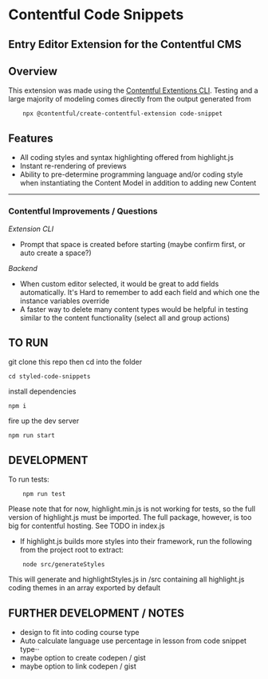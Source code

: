 # Contentful Code Snippets
## Entry Editor Extension for the Contentful CMS

## Overview

This extension was made using the [Contentful Extentions CLI]("https://github.com/contentful/contentful-extension-cli").
Testing and a large majority of modeling comes directly from the output generated from 
```
    npx @contentful/create-contentful-extension code-snippet
```

## Features

- All coding styles and syntax highlighting offered from highlight.js
- Instant re-rendering of previews
- Ability to pre-determine programming language and/or coding style when instantiating the Content Model in addition to adding new Content

---
### Contentful Improvements / Questions

*Extension CLI*
- Prompt that space is created before starting (maybe confirm first, or auto create a space?)

*Backend*
- When custom editor selected, it would be great to add fields automatically. It's Hard to remember to add each field and which one the instance variables override
- A faster way to delete many content types would be helpful in testing similar to the content functionality (select all and group actions)

## TO RUN

git clone this repo then cd into the folder
```
cd styled-code-snippets
```
install dependencies
```
npm i
```
fire up the dev server
```
npm run start
```

## DEVELOPMENT
To run tests:
```
    npm run test
```
Please note that for now, highlight.min.js is not working for tests, so the full version of highlight.js must be imported.
The full package, however, is too big for contentful hosting.  See TODO in index.js

- If highlight.js builds more styles into their framework, run the following from the project root to extract:
```
    node src/generateStyles
```
This will generate and highlightStyles.js in /src containing all highlight.js coding themes in an array exported by default

## FURTHER DEVELOPMENT / NOTES

- design to fit into coding course type
- Auto calculate language use percentage in lesson from code snippet type⋅⋅
- maybe option to create codepen / gist
- maybe option to link codepen / gist
